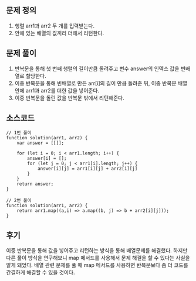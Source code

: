 ## 문제 정의 

1. 행렬 arr1과 arr2 두 개를 입력받는다.
2. 안에 있는 배열의 값끼리 더해서 리턴한다.

## 문제 풀이

1. 반복문을 통해 첫 번째 행렬의 길이만큼 돌려주고 변수 answer의 인덱스 값을 빈배열로 할당한다.
2. 이중 반복문을 통해 빈배열로 만든 arr[i]의 길이 만큼 돌려준 뒤, 이중 반복문 배열 안에 arr1과 arr2를 더한 값을 넣어준다.
3. 이중 반복문을 돌린 값을 반복문 밖에서 리턴해준다.

## 소스코드

```
// 1번 풀이
function solution(arr1, arr2) {
    var answer = [[]];
    
    for (let i = 0; i < arr1.length; i++) {
        answer[i] = [];
        for (let j = 0; j < arr1[i].length; j++) {
            answer[i][j] = arr1[i][j] + arr2[i][j]
        }
    }
    return answer;
}

// 2번 풀이
function solution(arr1, arr2) {
    return arr1.map((a,i) => a.map((b, j) => b + arr2[i][j]));
}
```

## 후기

이중 반복문을 통해 값을 넣어주고 리턴하는 방식을 통해 배열문제를 해결했다.
하지만 다른 풀이 방식을 연구해보니 map 메서드를 사용해서 문제 해결을 할 수 있다는 사실을 알게 돼었다.
배열 관련 문제를 풀 때 map 메서드를 사용하면 반복문보다 좀 더 코드를 간결하게 해결할 수 있을 것이다.